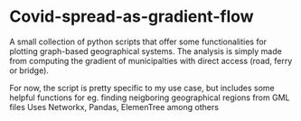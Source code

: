 # Covid-spread-as-gradient-flow

A small collection of python scripts that offer some functionalities for plotting graph-based geographical systems.
The analysis is simply made from computing the gradient of municipalties with direct access (road, ferry or bridge).


For now, the script is pretty specific to my use case, but includes some helpful functions for eg. finding neigboring geographical regions from GML files
Uses Networkx, Pandas, ElemenTree among others 
